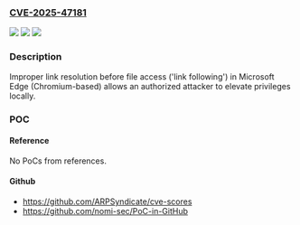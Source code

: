 ### [CVE-2025-47181](https://cve.mitre.org/cgi-bin/cvename.cgi?name=CVE-2025-47181)
![](https://img.shields.io/static/v1?label=Product&message=Microsoft%20Edge%20(Chromium-based)%20Updater&color=blue)
![](https://img.shields.io/static/v1?label=Version&message=1.0.0.0%3C%201.3.195.61%20&color=brighgreen)
![](https://img.shields.io/static/v1?label=Vulnerability&message=CWE-59%3A%20Improper%20Link%20Resolution%20Before%20File%20Access%20('Link%20Following')&color=brighgreen)

### Description

Improper link resolution before file access ('link following') in Microsoft Edge (Chromium-based) allows an authorized attacker to elevate privileges locally.

### POC

#### Reference
No PoCs from references.

#### Github
- https://github.com/ARPSyndicate/cve-scores
- https://github.com/nomi-sec/PoC-in-GitHub

